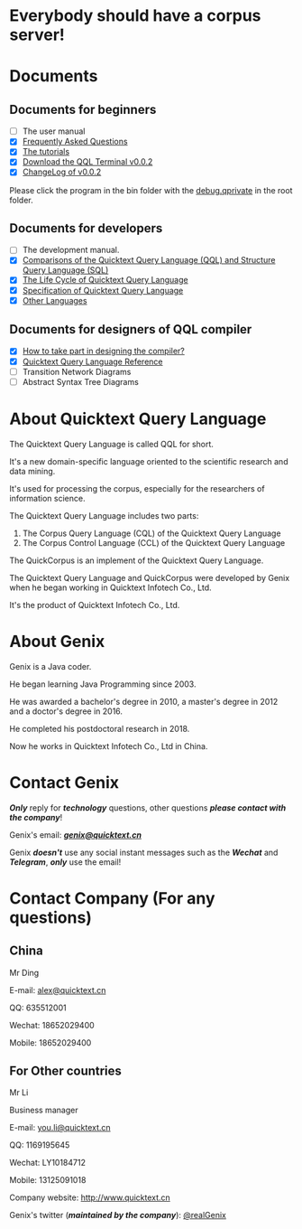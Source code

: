 # Everybody should have a corpus server!

# Documents
## Documents for beginners
- [ ] The user manual
- [x] [Frequently Asked Questions](faq.md)
- [x] [The tutorials](book/tutorials.md)
- [x] [Download the QQL Terminal v0.0.2](https://github.com/quicktext/qql/releases)
- [x] [ChangeLog of v0.0.2](changelog.md)

Please click the program in the bin folder with the [debug.qprivate](http://www.quicktext.cn/debug.qprivate) in the root folder.

## Documents for developers
- [ ] The development manual.
- [x] [Comparisons of the Quicktext Query Language (QQL) and Structure Query Language (SQL)](features.md)
- [x] [The Life Cycle of Quicktext Query Language](lifecycle.md)
- [x] [Specification of Quicktext Query Language](specification.md)
- [x] [Other Languages](otherlanguage.md)

## Documents for designers of QQL compiler
- [x] [How to take part in designing the compiler?](how.md)
- [x] [Quicktext Query Language Reference](references.md)
- [ ] Transition Network Diagrams
- [ ] Abstract Syntax Tree Diagrams

# About Quicktext Query Language

The Quicktext Query Language is called QQL for short.

It's a new domain-specific language oriented to the scientific research and data mining.

It's used for processing the corpus, especially for the researchers of information science.

The Quicktext Query Language includes two parts:

1. The Corpus Query Language (CQL) of the Quicktext Query Language
2. The Corpus Control Language (CCL) of the Quicktext Query Language

The QuickCorpus is an implement of the Quicktext Query Language.

The Quicktext Query Language and QuickCorpus were developed by Genix when he began working in Quicktext Infotech Co., Ltd.

It's the product of Quicktext Infotech Co., Ltd.

# About Genix

Genix is a Java coder. 

He began learning Java Programming since 2003.

He was awarded a bachelor's degree in 2010, a master's degree in 2012 and a doctor's degree in 2016. 

He completed his postdoctoral research in 2018.

Now he works in Quicktext Infotech Co., Ltd in China.

# Contact Genix

***Only*** reply for ***technology*** questions, other questions ***please contact with the company***!
 
Genix's email: ***genix@quicktext.cn***

Genix ***doesn't*** use any social instant messages such as the ***Wechat*** and ***Telegram***, ***only*** use the email!

# Contact Company (For any questions)

## **China**

Mr Ding 

E-mail: alex@quicktext.cn

QQ: 635512001

Wechat: 18652029400

Mobile: 18652029400

## **For Other countries**

Mr Li 

Business manager 

E-mail: you.li@quicktext.cn

QQ: 1169195645

Wechat: LY10184712

Mobile: 13125091018

Company website: 
<http://www.quicktext.cn>

Genix's twitter (***maintained by the company***): [@realGenix](https://twitter.com/realGenix)

